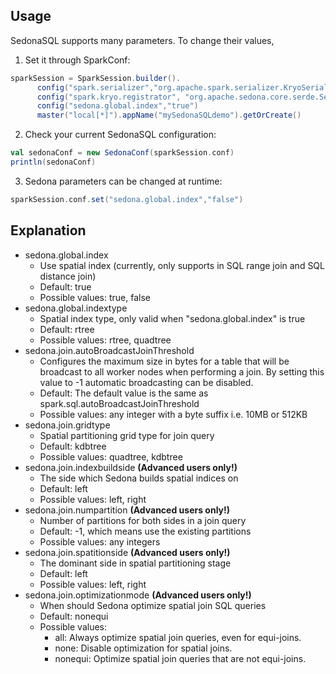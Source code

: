 ## Usage

SedonaSQL supports many parameters. To change their values,

1. Set it through SparkConf:
```scala
sparkSession = SparkSession.builder().
      config("spark.serializer","org.apache.spark.serializer.KryoSerializer").
      config("spark.kryo.registrator", "org.apache.sedona.core.serde.SedonaKryoRegistrator").
      config("sedona.global.index","true")
      master("local[*]").appName("mySedonaSQLdemo").getOrCreate()
```
2. Check your current SedonaSQL configuration:
```scala
val sedonaConf = new SedonaConf(sparkSession.conf)
println(sedonaConf)
```
3. Sedona parameters can be changed at runtime:
```scala
sparkSession.conf.set("sedona.global.index","false")
```

## Explanation

* sedona.global.index
	* Use spatial index (currently, only supports in SQL range join and SQL distance join)
	* Default: true
	* Possible values: true, false
* sedona.global.indextype
	* Spatial index type, only valid when "sedona.global.index" is true
	* Default: rtree
	* Possible values: rtree, quadtree
* sedona.join.autoBroadcastJoinThreshold
	* Configures the maximum size in bytes for a table that will be broadcast to all worker nodes when performing a join.
      By setting this value to -1 automatic broadcasting can be disabled.
	* Default: The default value is the same as spark.sql.autoBroadcastJoinThreshold
	* Possible values: any integer with a byte suffix i.e. 10MB or 512KB
* sedona.join.gridtype
	* Spatial partitioning grid type for join query
	* Default: kdbtree
	* Possible values: quadtree, kdbtree
* sedona.join.indexbuildside **(Advanced users only!)**
	* The side which Sedona builds spatial indices on
	* Default: left
	* Possible values: left, right
* sedona.join.numpartition **(Advanced users only!)**
	* Number of partitions for both sides in a join query
	* Default: -1, which means use the existing partitions
	* Possible values: any integers
* sedona.join.spatitionside **(Advanced users only!)**
	* The dominant side in spatial partitioning stage
	* Default: left
	* Possible values: left, right
* sedona.join.optimizationmode **(Advanced users only!)**
	* When should Sedona optimize spatial join SQL queries
	* Default: nonequi
	* Possible values:
		* all: Always optimize spatial join queries, even for equi-joins.
		* none: Disable optimization for spatial joins.
		* nonequi: Optimize spatial join queries that are not equi-joins.
